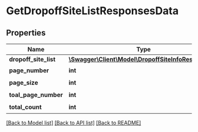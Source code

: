 # GetDropoffSiteListResponsesData

## Properties
Name | Type | Description | Notes
------------ | ------------- | ------------- | -------------
**dropoff_site_list** | [**\Swagger\Client\Model\DropoffSiteInfoResponses[]**](DropoffSiteInfoResponses.md) |  | 
**page_number** | **int** | å½åé¡µç  | 
**page_size** | **int** | å½ååé¡µå¤§å° | 
**toal_page_number** | **int** | æ»é¡µæ° | 
**total_count** | **int** | æ»è®°å½æ° | 

[[Back to Model list]](../README.md#documentation-for-models) [[Back to API list]](../README.md#documentation-for-api-endpoints) [[Back to README]](../README.md)


